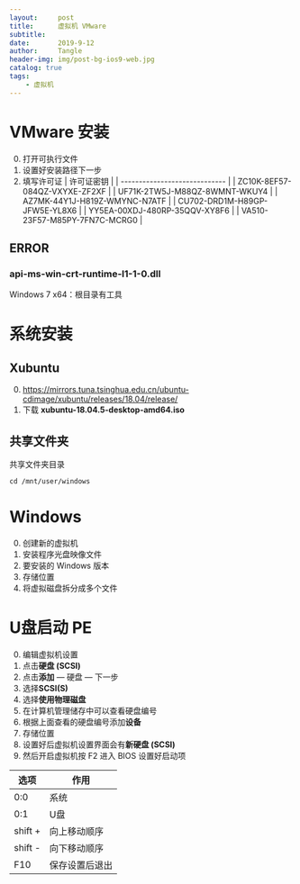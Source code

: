 ```yaml
---
layout:     post
title:      虚拟机 VMware
subtitle:   
date:       2019-9-12
author:     Tangle
header-img: img/post-bg-ios9-web.jpg
catalog: true
tags:
    - 虚拟机
---
```


# VMware 安装

0. 打开可执行文件
0. 设置好安装路径下一步
0. 填写许可证
| 许可证密钥                    |
| ----------------------------- |
| ZC10K-8EF57-084QZ-VXYXE-ZF2XF |
| UF71K-2TW5J-M88QZ-8WMNT-WKUY4 |
| AZ7MK-44Y1J-H819Z-WMYNC-N7ATF |
| CU702-DRD1M-H89GP-JFW5E-YL8X6 |
| YY5EA-00XDJ-480RP-35QQV-XY8F6 |
| VA510-23F57-M85PY-7FN7C-MCRG0 |

## ERROR

### api-ms-win-crt-runtime-l1-1-0.dll

Windows 7 x64：根目录有工具

# 系统安装

## Xubuntu

0. https://mirrors.tuna.tsinghua.edu.cn/ubuntu-cdimage/xubuntu/releases/18.04/release/
0. 下载 **xubuntu-18.04.5-desktop-amd64.iso**

## 共享文件夹

共享文件夹目录

```
cd /mnt/user/windows
```

# Windows

0. 创建新的虚拟机
0. 安装程序光盘映像文件
0. 要安装的 Windows 版本
0. 存储位置
0. 将虚拟磁盘拆分成多个文件

# U盘启动 PE

0. 编辑虚拟机设置
0. 点击**硬盘 (SCSI)**
0. 点击**添加** — 硬盘 — 下一步
0. 选择**SCSI(S)**
0. 选择**使用物理磁盘**
0. 在计算机管理储存中可以查看硬盘编号
0. 根据上面查看的硬盘编号添加**设备**
0. 存储位置
0. 设置好后虚拟机设置界面会有**新硬盘 (SCSI)**
0. 然后开启虚拟机按 F2 进入 BIOS 设置好启动项

|   选项      |        作用        |
| ------- | -------------- |
| 0:0     | 系统     |
| 0:1     | U盘         |
| shift + | 向上移动顺序   |
| shift - | 向下移动顺序   |
| F10     | 保存设置后退出 |
